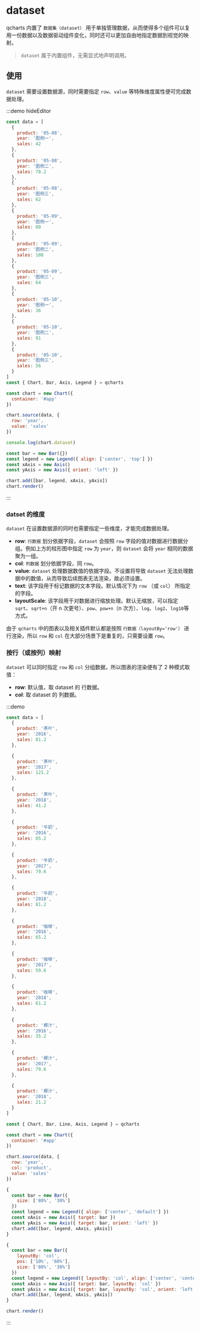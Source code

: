 # dataset

qcharts 内置了 `数据集（dataset）` 用于单独管理数据，从而使得多个组件可以复用一份数据以及数据驱动组件变化，同时还可以更加自由地指定数据到视觉的映射。

> `dataset` 属于内置组件，无需显式地声明调用。

## 使用

`dataset` 需要设置数据源，同时需要指定 `row`、`value` 等特殊维度属性便可完成数据处理。

:::demo hideEditor

```javascript
const data = [
  {
    product: '05-08',
    year: '图例一',
    sales: 42
  },
  {
    product: '05-08',
    year: '图例二',
    sales: 78.2
  },
  {
    product: '05-08',
    year: '图例三',
    sales: 62
  },
  {
    product: '05-09',
    year: '图例一',
    sales: 80
  },
  {
    product: '05-09',
    year: '图例二',
    sales: 108
  },
  {
    product: '05-09',
    year: '图例三',
    sales: 64
  },
  {
    product: '05-10',
    year: '图例一',
    sales: 36
  },
  {
    product: '05-10',
    year: '图例二',
    sales: 91
  },
  {
    product: '05-10',
    year: '图例三',
    sales: 56
  }
]
const { Chart, Bar, Axis, Legend } = qcharts

const chart = new Chart({
  container: '#app'
})

chart.source(data, {
  row: 'year',
  value: 'sales'
})

console.log(chart.dataset)

const bar = new Bar({})
const legend = new Legend({ align: ['center', 'top'] })
const xAxis = new Axis()
const yAxis = new Axis({ orient: 'left' })

chart.add([bar, legend, xAxis, yAxis])
chart.render()
```

:::

### datset 的维度

`dataset` 在设置数据源的同时也需要指定一些维度，才能完成数据处理。

- **row**: `行数据` 划分依据字段，`dataset` 会按照 `row` 字段的值对数据进行数据分组。例如上方的柱形图中指定 `row` 为 `year`，则 `dataset` 会将 `year` 相同的数据聚为一组。
- **col**: `列数据` 划分依据字段，同 `row`。
- **value**: `dataset` 处理数据数值的依据字段。不设置将导致 `dataset` 无法处理数据中的数值，从而导致后续图表无法渲染，故必须设置。
- **text**: 该字段用于标记数据的文本字段。默认情况下为 `row` （或 `col`） 所指定的字段。
- **layoutScale**: 该字段用于对数据进行缩放处理。默认无缩放，可以指定`sqrt`、`sqrt+n`（开 n 次更号）、`pow`、`pow+n`（n 次方）、`log`、`log2`、`log10`等方式。
  <br>

由于 `qcharts` 中的图表以及相关插件默认都是按照 `行数据（layoutBy='row'）` 进行渲染，所以 `row` 和 `col` 在大部分场景下是重复的，只需要设置 `row`。

### 按行（或按列）映射

`dataset` 可以同时指定 `row` 和 `col` 分组数据，所以图表的渲染便有了 2 种模式取值：

- **row**: 默认值，取 dataset 的 行数据。
- **col**: 取 dataset 的 列数据。

:::demo

```javascript
const data = [
  {
    product: '茶叶',
    year: '2016',
    sales: 81.2
  },

  {
    product: '茶叶',
    year: '2017',
    sales: 121.2
  },

  {
    product: '茶叶',
    year: '2018',
    sales: 41.2
  },

  {
    product: '牛奶',
    year: '2016',
    sales: 85.2
  },

  {
    product: '牛奶',
    year: '2017',
    sales: 79.6
  },

  {
    product: '牛奶',
    year: '2018',
    sales: 81.2
  },

  {
    product: '咖啡',
    year: '2016',
    sales: 65.2
  },

  {
    product: '咖啡',
    year: '2017',
    sales: 59.6
  },

  {
    product: '咖啡',
    year: '2018',
    sales: 61.2
  },

  {
    product: '椰汁',
    year: '2016',
    sales: 35.2
  },

  {
    product: '椰汁',
    year: '2017',
    sales: 79.6
  },

  {
    product: '椰汁',
    year: '2018',
    sales: 21.2
  }
]

const { Chart, Bar, Line, Axis, Legend } = qcharts

const chart = new Chart({
  container: '#app'
})

chart.source(data, {
  row: 'year',
  col: 'product',
  value: 'sales'
})

{
  const bar = new Bar({
    size: ['80%', '30%']
  })
  const legend = new Legend({ align: ['center', 'default'] })
  const xAxis = new Axis({ target: bar })
  const yAxis = new Axis({ target: bar, orient: 'left' })
  chart.add([bar, legend, xAxis, yAxis])
}

{
  const bar = new Bar({
    layoutBy: 'col',
    pos: ['10%', '60%'],
    size: ['80%', '30%']
  })
  const legend = new Legend({ layoutBy: 'col', align: ['center', 'center'] })
  const xAxis = new Axis({ target: bar, layoutBy: 'col' })
  const yAxis = new Axis({ target: bar, layoutBy: 'col', orient: 'left' })
  chart.add([bar, legend, xAxis, yAxis])
}

chart.render()
```

:::

